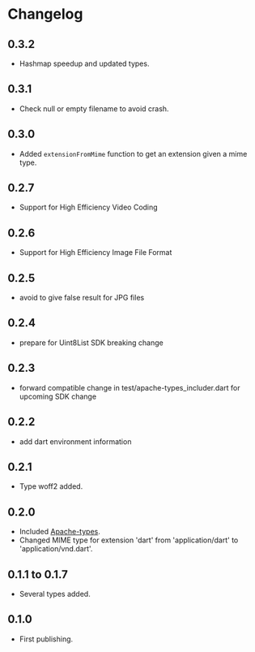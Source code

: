 # Changelog

## 0.3.2
- Hashmap speedup and updated types.

## 0.3.1
- Check null or empty filename to avoid crash.

## 0.3.0
- Added `extensionFromMime` function to get an extension given a mime type.

## 0.2.7
- Support for High Efficiency Video Coding

## 0.2.6
- Support for High Efficiency Image File Format

## 0.2.5
- avoid to give false result for JPG files

## 0.2.4
- prepare for Uint8List SDK breaking change

## 0.2.3
- forward compatible change in test/apache-types_includer.dart for upcoming SDK change

## 0.2.2
- add dart environment information
 
## 0.2.1
- Type woff2 added.

## 0.2.0

- Included [Apache-types](https://svn.apache.org/repos/asf/httpd/httpd/trunk/docs/conf/mime.types).
- Changed MIME type for extension 'dart' from 'application/dart' to 'application/vnd.dart'.

## 0.1.1 to 0.1.7

- Several types added.

## 0.1.0

- First publishing.
